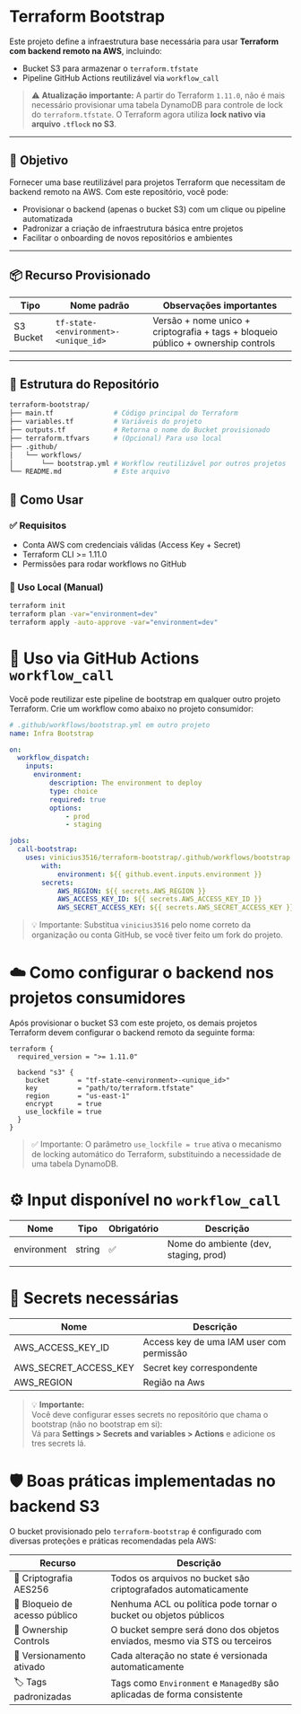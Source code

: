 # Terraform Bootstrap

Este projeto define a infraestrutura base necessária para usar **Terraform com backend remoto na AWS**, incluindo:

- Bucket S3 para armazenar o `terraform.tfstate`
- Pipeline GitHub Actions reutilizável via `workflow_call`

> ⚠️ **Atualização importante:** A partir do Terraform `1.11.0`, não é mais necessário provisionar uma tabela DynamoDB para controle de lock do `terraform.tfstate`. O Terraform agora utiliza **lock nativo via arquivo `.tflock` no S3**.

---

## 📌 Objetivo

Fornecer uma base reutilizável para projetos Terraform que necessitam de backend remoto na AWS. Com este repositório, você pode:

- Provisionar o backend (apenas o bucket S3) com um clique ou pipeline automatizada
- Padronizar a criação de infraestrutura básica entre projetos
- Facilitar o onboarding de novos repositórios e ambientes

---

## 📦 Recurso Provisionado

| Tipo            | Nome padrão                              | Observações importantes                                                  |
|-----------------|-------------------------------------------|--------------------------------------------------------------------------|
| S3 Bucket       | `tf-state-<environment>-<unique_id>`                 | Versão + nome unico + criptografia + tags + bloqueio público + ownership controls    |

---

## 📁 Estrutura do Repositório

```bash
terraform-bootstrap/
├── main.tf               # Código principal do Terraform
├── variables.tf          # Variáveis do projeto
├── outputs.tf            # Retorna o nome do Bucket provisionado
├── terraform.tfvars      # (Opcional) Para uso local
├── .github/
│   └── workflows/
│       └── bootstrap.yml # Workflow reutilizável por outros projetos
└── README.md             # Este arquivo
```

## 🚀 Como Usar

### ✅ Requisitos

- Conta AWS com credenciais válidas (Access Key + Secret)  
- Terraform CLI >= 1.11.0  
- Permissões para rodar workflows no GitHub  

### 🧪 Uso Local (Manual)

```bash
terraform init
terraform plan -var="environment=dev"
terraform apply -auto-approve -var="environment=dev"
```

# 🔁 Uso via GitHub Actions `workflow_call`

Você pode reutilizar este pipeline de bootstrap em qualquer outro projeto Terraform. Crie um workflow como abaixo no projeto consumidor:

```yaml
# .github/workflows/bootstrap.yml em outro projeto
name: Infra Bootstrap

on:
  workflow_dispatch:
    inputs:
      environment:
          description: The environment to deploy
          type: choice
          required: true
          options:
              - prod
              - staging

jobs:
  call-bootstrap:
    uses: vinicius3516/terraform-bootstrap/.github/workflows/bootstrap.yml@main
        with:
            environment: ${{ github.event.inputs.environment }}
        secrets:
            AWS_REGION: ${{ secrets.AWS_REGION }}
            AWS_ACCESS_KEY_ID: ${{ secrets.AWS_ACCESS_KEY_ID }}
            AWS_SECRET_ACCESS_KEY: ${{ secrets.AWS_SECRET_ACCESS_KEY }}
```
> 💡 Importante:
Substitua `vinicius3516` pelo nome correto da organização ou conta GitHub, se você tiver feito um fork do projeto.

# ☁️ Como configurar o backend nos projetos consumidores

Após provisionar o bucket S3 com este projeto, os demais projetos Terraform devem configurar o backend remoto da seguinte forma:

```hcl
terraform {
  required_version = ">= 1.11.0"

  backend "s3" {
    bucket       = "tf-state-<environment>-<unique_id>"
    key          = "path/to/terraform.tfstate"
    region       = "us-east-1"
    encrypt      = true
    use_lockfile = true
  }
}
```
> ✅ Importante:
O parâmetro `use_lockfile = true` ativa o mecanismo de locking automático do Terraform, substituindo a necessidade de uma tabela DynamoDB.

# ⚙️ Input disponível no `workflow_call`

| Nome        | Tipo    | Obrigatório | Descrição                                      |
|-------------|---------|-------------|------------------------------------------------|
| environment | string  | ✅          | Nome do ambiente (dev, staging, prod)          |
|      |   |         |      |

# 🔐 Secrets necessárias

| Nome                  | Descrição                                           |
|-----------------------|-----------------------------------------------------|
| AWS_ACCESS_KEY_ID     | Access key de uma IAM user com permissão           |
| AWS_SECRET_ACCESS_KEY | Secret key correspondente                          |
| AWS_REGION            | Região na Aws                                      |

> 💡 **Importante:**  
> Você deve configurar esses secrets no repositório que chama o bootstrap (não no bootstrap em si):  
> Vá para **Settings > Secrets and variables > Actions** e adicione os tres secrets lá.

# 🛡️ Boas práticas implementadas no backend S3

O bucket provisionado pelo `terraform-bootstrap` é configurado com diversas proteções e práticas recomendadas pela AWS:

| Recurso                     | Descrição                                                                 |
|-----------------------------|---------------------------------------------------------------------------|
| 🔐 Criptografia AES256      | Todos os arquivos no bucket são criptografados automaticamente             |
| 🚫 Bloqueio de acesso público | Nenhuma ACL ou política pode tornar o bucket ou objetos públicos           |
| 👤 Ownership Controls        | O bucket sempre será dono dos objetos enviados, mesmo via STS ou terceiros |
| 📜 Versionamento ativado    | Cada alteração no state é versionada automaticamente                       |
| 🏷️ Tags padronizadas        | Tags como `Environment` e `ManagedBy` são aplicadas de forma consistente   |
